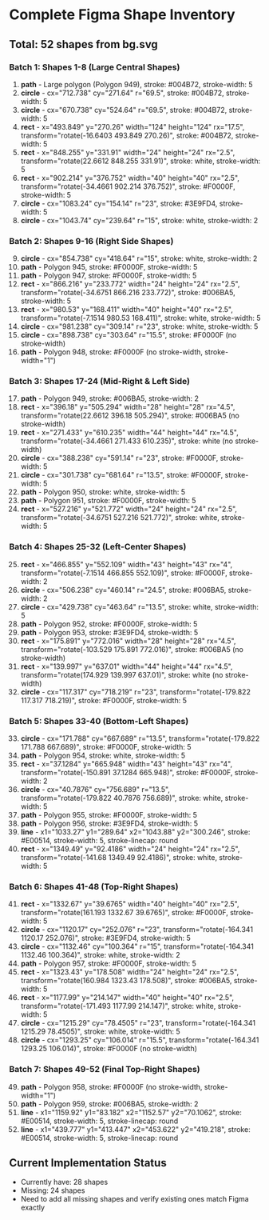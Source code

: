 # Complete Figma Shape Inventory

## Total: 52 shapes from bg.svg

### Batch 1: Shapes 1-8 (Large Central Shapes)
1. **path** - Large polygon (Polygon 949), stroke: #004B72, stroke-width: 5
2. **circle** - cx="712.738" cy="271.64" r="69.5", stroke: #004B72, stroke-width: 5
3. **circle** - cx="670.738" cy="524.64" r="69.5", stroke: #004B72, stroke-width: 5
4. **rect** - x="493.849" y="270.26" width="124" height="124" rx="17.5", transform="rotate(-16.6403 493.849 270.26)", stroke: #004B72, stroke-width: 5
5. **rect** - x="848.255" y="331.91" width="24" height="24" rx="2.5", transform="rotate(22.6612 848.255 331.91)", stroke: white, stroke-width: 5
6. **rect** - x="902.214" y="376.752" width="40" height="40" rx="2.5", transform="rotate(-34.4661 902.214 376.752)", stroke: #F0000F, stroke-width: 5
7. **circle** - cx="1083.24" cy="154.14" r="23", stroke: #3E9FD4, stroke-width: 5
8. **circle** - cx="1043.74" cy="239.64" r="15", stroke: white, stroke-width: 2

### Batch 2: Shapes 9-16 (Right Side Shapes)
9. **circle** - cx="854.738" cy="418.64" r="15", stroke: white, stroke-width: 2
10. **path** - Polygon 945, stroke: #F0000F, stroke-width: 5
11. **path** - Polygon 947, stroke: #F0000F, stroke-width: 5
12. **rect** - x="866.216" y="233.772" width="24" height="24" rx="2.5", transform="rotate(-34.6751 866.216 233.772)", stroke: #006BA5, stroke-width: 5
13. **rect** - x="980.53" y="168.411" width="40" height="40" rx="2.5", transform="rotate(-7.1514 980.53 168.411)", stroke: white, stroke-width: 5
14. **circle** - cx="981.238" cy="309.14" r="23", stroke: white, stroke-width: 5
15. **circle** - cx="898.738" cy="303.64" r="15.5", stroke: #F0000F (no stroke-width)
16. **path** - Polygon 948, stroke: #F0000F (no stroke-width, stroke-width="1")

### Batch 3: Shapes 17-24 (Mid-Right & Left Side)
17. **path** - Polygon 949, stroke: #006BA5, stroke-width: 2
18. **rect** - x="396.18" y="505.294" width="28" height="28" rx="4.5", transform="rotate(22.6612 396.18 505.294)", stroke: #006BA5 (no stroke-width)
19. **rect** - x="271.433" y="610.235" width="44" height="44" rx="4.5", transform="rotate(-34.4661 271.433 610.235)", stroke: white (no stroke-width)
20. **circle** - cx="388.238" cy="591.14" r="23", stroke: #F0000F, stroke-width: 5
21. **circle** - cx="301.738" cy="681.64" r="13.5", stroke: #F0000F, stroke-width: 5
22. **path** - Polygon 950, stroke: white, stroke-width: 5
23. **path** - Polygon 951, stroke: #F0000F, stroke-width: 5
24. **rect** - x="527.216" y="521.772" width="24" height="24" rx="2.5", transform="rotate(-34.6751 527.216 521.772)", stroke: white, stroke-width: 5

### Batch 4: Shapes 25-32 (Left-Center Shapes)
25. **rect** - x="466.855" y="552.109" width="43" height="43" rx="4", transform="rotate(-7.1514 466.855 552.109)", stroke: #F0000F, stroke-width: 2
26. **circle** - cx="506.238" cy="460.14" r="24.5", stroke: #006BA5, stroke-width: 2
27. **circle** - cx="429.738" cy="463.64" r="13.5", stroke: white, stroke-width: 5
28. **path** - Polygon 952, stroke: #F0000F, stroke-width: 5
29. **path** - Polygon 953, stroke: #3E9FD4, stroke-width: 5
30. **rect** - x="175.891" y="772.016" width="28" height="28" rx="4.5", transform="rotate(-103.529 175.891 772.016)", stroke: #006BA5 (no stroke-width)
31. **rect** - x="139.997" y="637.01" width="44" height="44" rx="4.5", transform="rotate(174.929 139.997 637.01)", stroke: white (no stroke-width)
32. **circle** - cx="117.317" cy="718.219" r="23", transform="rotate(-179.822 117.317 718.219)", stroke: #F0000F, stroke-width: 5

### Batch 5: Shapes 33-40 (Bottom-Left Shapes)
33. **circle** - cx="171.788" cy="667.689" r="13.5", transform="rotate(-179.822 171.788 667.689)", stroke: #F0000F, stroke-width: 5
34. **path** - Polygon 954, stroke: white, stroke-width: 5
35. **rect** - x="37.1284" y="665.948" width="43" height="43" rx="4", transform="rotate(-150.891 37.1284 665.948)", stroke: #F0000F, stroke-width: 2
36. **circle** - cx="40.7876" cy="756.689" r="13.5", transform="rotate(-179.822 40.7876 756.689)", stroke: white, stroke-width: 5
37. **path** - Polygon 955, stroke: #F0000F, stroke-width: 5
38. **path** - Polygon 956, stroke: #3E9FD4, stroke-width: 5
39. **line** - x1="1033.27" y1="289.64" x2="1043.88" y2="300.246", stroke: #E00514, stroke-width: 5, stroke-linecap: round
40. **rect** - x="1349.49" y="92.4186" width="24" height="24" rx="2.5", transform="rotate(-141.68 1349.49 92.4186)", stroke: white, stroke-width: 5

### Batch 6: Shapes 41-48 (Top-Right Shapes)
41. **rect** - x="1332.67" y="39.6765" width="40" height="40" rx="2.5", transform="rotate(161.193 1332.67 39.6765)", stroke: #F0000F, stroke-width: 5
42. **circle** - cx="1120.17" cy="252.076" r="23", transform="rotate(-164.341 1120.17 252.076)", stroke: #3E9FD4, stroke-width: 5
43. **circle** - cx="1132.46" cy="100.364" r="15", transform="rotate(-164.341 1132.46 100.364)", stroke: white, stroke-width: 2
44. **path** - Polygon 957, stroke: #F0000F, stroke-width: 5
45. **rect** - x="1323.43" y="178.508" width="24" height="24" rx="2.5", transform="rotate(160.984 1323.43 178.508)", stroke: #006BA5, stroke-width: 5
46. **rect** - x="1177.99" y="214.147" width="40" height="40" rx="2.5", transform="rotate(-171.493 1177.99 214.147)", stroke: white, stroke-width: 5
47. **circle** - cx="1215.29" cy="78.4505" r="23", transform="rotate(-164.341 1215.29 78.4505)", stroke: white, stroke-width: 5
48. **circle** - cx="1293.25" cy="106.014" r="15.5", transform="rotate(-164.341 1293.25 106.014)", stroke: #F0000F (no stroke-width)

### Batch 7: Shapes 49-52 (Final Top-Right Shapes)
49. **path** - Polygon 958, stroke: #F0000F (no stroke-width, stroke-width="1")
50. **path** - Polygon 959, stroke: #006BA5, stroke-width: 2
51. **line** - x1="1159.92" y1="83.182" x2="1152.57" y2="70.1062", stroke: #E00514, stroke-width: 5, stroke-linecap: round
52. **line** - x1="439.777" y1="413.447" x2="453.622" y2="419.218", stroke: #E00514, stroke-width: 5, stroke-linecap: round

## Current Implementation Status
- Currently have: 28 shapes
- Missing: 24 shapes
- Need to add all missing shapes and verify existing ones match Figma exactly
